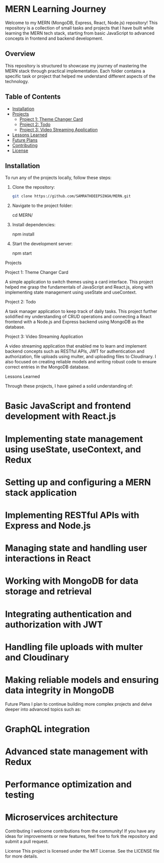 # MERN Learning Journey

Welcome to my MERN (MongoDB, Express, React, Node.js) repository! This repository is a collection of small tasks and projects that I have built while learning the MERN tech stack, starting from basic JavaScript to advanced concepts in frontend and backend development.

## Overview

This repository is structured to showcase my journey of mastering the MERN stack through practical implementation. Each folder contains a specific task or project that helped me understand different aspects of the technology.

## Table of Contents

- [Installation](#installation)
- [Projects](#projects)
  - [Project 1: Theme Changer Card](#project-1-theme-changer-card)
  - [Project 2: Todo](#project-2-todo)
  - [Project 3: Video Streaming Application](#project-3-video-streaming-application)
- [Lessons Learned](#lessons-learned)
- [Future Plans](#future-plans)
- [Contributing](#contributing)
- [License](#license)

## Installation

To run any of the projects locally, follow these steps:

1. Clone the repository:

   ```bash
   git clone https://github.com/SAMRATHDEEPSINGH/MERN.git

2. Navigate to the project folder:

    cd MERN/<project-folder>

3. Install dependencies:

    npm install


4. Start the development server:

    npm start


Projects

Project 1: Theme Changer Card

A simple application to switch themes using a card interface. This project helped me grasp the fundamentals of JavaScript and React.js, along with implementing state management using useState and useContext.


Project 2: Todo

A task manager application to keep track of daily tasks. This project further solidified my understanding of CRUD operations and connecting a React frontend with a Node.js and Express backend using MongoDB as the database.


Project 3: Video Streaming Application

A video streaming application that enabled me to learn and implement backend concepts such as RESTful APIs, JWT for authentication and authorization, file uploads using multer, and uploading files to Cloudinary. I also focused on creating reliable models and writing robust code to ensure correct entries in the MongoDB database.


Lessons Learned

Through these projects, I have gained a solid understanding of:

# Basic JavaScript and frontend development with React.js

# Implementing state management using useState, useContext, and Redux

# Setting up and configuring a MERN stack application

# Implementing RESTful APIs with Express and Node.js

# Managing state and handling user interactions in React

# Working with MongoDB for data storage and retrieval

# Integrating authentication and authorization with JWT

# Handling file uploads with multer and Cloudinary

# Making reliable models and ensuring data integrity in MongoDB


Future Plans
I plan to continue building more complex projects and delve deeper into advanced topics such as:

# GraphQL integration

# Advanced state management with Redux

# Performance optimization and testing
# Microservices architecture

Contributing
I welcome contributions from the community! If you have any ideas for improvements or new features, feel free to fork the repository and submit a pull request.

License
This project is licensed under the MIT License. See the LICENSE file for more details.